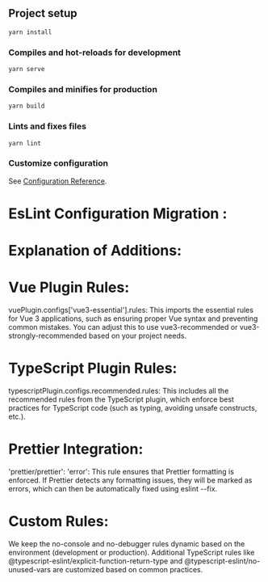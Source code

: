 # 

## Project setup
```
yarn install
```

### Compiles and hot-reloads for development
```
yarn serve
```

### Compiles and minifies for production
```
yarn build
```

### Lints and fixes files
```
yarn lint
```

### Customize configuration
See [Configuration Reference](https://cli.vuejs.org/config/).

# EsLint Configuration Migration :  

# Explanation of Additions:

# Vue Plugin Rules:

vuePlugin.configs['vue3-essential'].rules: This imports the essential rules for Vue 3 applications, such as ensuring proper Vue syntax and preventing common mistakes. You can adjust this to use vue3-recommended or vue3-strongly-recommended based on your project needs.

# TypeScript Plugin Rules:
typescriptPlugin.configs.recommended.rules: This includes all the recommended rules from the TypeScript plugin, which enforce best practices for TypeScript code (such as typing, avoiding unsafe constructs, etc.).

# Prettier Integration:
'prettier/prettier': 'error': This rule ensures that Prettier formatting is enforced. If Prettier detects any formatting issues, they will be marked as errors, which can then be automatically fixed using eslint --fix.

# Custom Rules:
We keep the no-console and no-debugger rules dynamic based on the environment (development or production).
Additional TypeScript rules like @typescript-eslint/explicit-function-return-type and @typescript-eslint/no-unused-vars are customized based on common practices.

